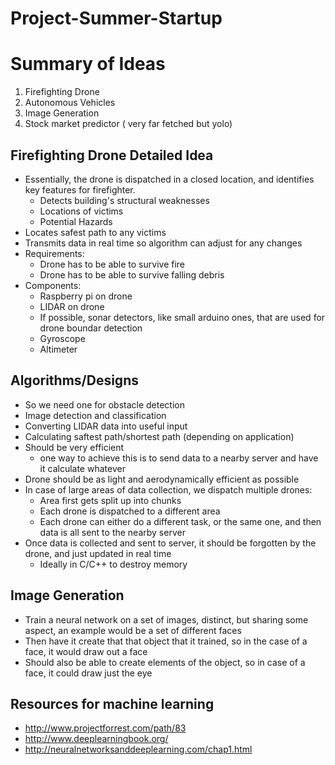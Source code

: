 # Project-Summer-Startup

Summary of Ideas
==================
1) Firefighting Drone
2) Autonomous Vehicles
3) Image Generation
4) Stock market predictor ( very far fetched but yolo)

Firefighting Drone Detailed Idea
------------------
* Essentially, the drone is dispatched in a closed location, and identifies key features for firefighter.
  * Detects building's structural weaknesses
  * Locations of victims
  * Potential Hazards
* Locates safest path to any victims
* Transmits data in real time so algorithm can adjust for any changes
* Requirements:
  * Drone has to be able to survive fire
  * Drone has to be able to survive falling debris
* Components:
  * Raspberry pi on drone
  * LIDAR on drone
  * If possible, sonar detectors, like small arduino ones, that are used for drone boundar detection
  * Gyroscope
  * Altimeter

Algorithms/Designs
---------------
* So we need one for obstacle detection
* Image detection and classification
* Converting LIDAR data into useful input
* Calculating saftest path/shortest path (depending on application)
* Should be very efficient
  * one way to achieve this is to send data to a nearby server and have it calculate whatever
* Drone should be as light and aerodynamically efficient as possible 
* In case of large areas of data collection, we dispatch multiple drones:
  * Area first gets split up into chunks
  * Each drone is dispatched to a different area
  * Each drone can either do a different task, or the same one, and then data is all sent to the nearby server
* Once data is collected and sent to server, it should be forgotten by the drone, and just updated in real time
  * Ideally in C/C++ to destroy memory

Image Generation
--------------
* Train a neural network on a set of images, distinct, but sharing some aspect, an example would be a set of different faces
* Then have it create that that object that it trained, so in the case of a face, it would draw out a face
* Should also be able to create elements of the object, so in case of a face, it could draw just the eye 


Resources for machine learning
-------------------
* http://www.projectforrest.com/path/83
* http://www.deeplearningbook.org/
* http://neuralnetworksanddeeplearning.com/chap1.html
